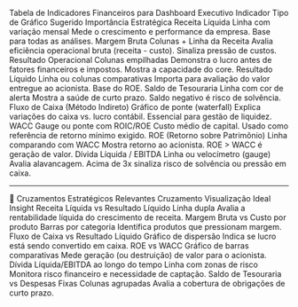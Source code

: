 Tabela de Indicadores Financeiros para Dashboard Executivo
Indicador	Tipo de Gráfico Sugerido	Importância Estratégica
Receita Líquida	Linha com variação mensal	Mede o crescimento e performance da empresa. Base para todas as análises.
Margem Bruta	Colunas + Linha da Receita	Avalia eficiência operacional bruta (receita - custo). Sinaliza pressão de custos.
Resultado Operacional	Colunas empilhadas	Demonstra o lucro antes de fatores financeiros e impostos. Mostra a capacidade do core.
Resultado Líquido	Linha ou colunas comparativas	Importa para avaliação do valor entregue ao acionista. Base do ROE.
Saldo de Tesouraria	Linha com cor de alerta	Mostra a saúde de curto prazo. Saldo negativo é risco de solvência.
Fluxo de Caixa (Método Indireto)	Gráfico de ponte (waterfall)	Explica variações do caixa vs. lucro contábil. Essencial para gestão de liquidez.
WACC	Gauge ou ponte com ROIC/ROE	Custo médio de capital. Usado como referência de retorno mínimo exigido.
ROE (Retorno sobre Patrimônio)	Linha comparando com WACC	Mostra retorno ao acionista. ROE > WACC é geração de valor.
Dívida Líquida / EBITDA	Linha ou velocímetro (gauge)	Avalia alavancagem. Acima de 3x sinaliza risco de solvência ou pressão em caixa.
________________________________________
🔀 Cruzamentos Estratégicos Relevantes
Cruzamento	Visualização Ideal	Insight
Receita Líquida vs Resultado Líquido	Linha dupla	Avalia a rentabilidade líquida do crescimento de receita.
Margem Bruta vs Custo por produto	Barras por categoria	Identifica produtos que pressionam margem.
Fluxo de Caixa vs Resultado Líquido	Gráfico de dispersão	Indica se lucro está sendo convertido em caixa.
ROE vs WACC	Gráfico de barras comparativas	Mede geração (ou destruição) de valor para o acionista.
Dívida Líquida/EBITDA ao longo do tempo	Linha com zonas de risco	Monitora risco financeiro e necessidade de captação.
Saldo de Tesouraria vs Despesas Fixas	Colunas agrupadas	Avalia a cobertura de obrigações de curto prazo.


